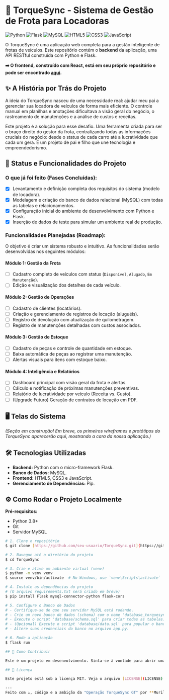 # 🚗 TorqueSync - Sistema de Gestão de Frota para Locadoras

![Python](https://img.shields.io/badge/Python-3776AB?style=for-the-badge&logo=python&logoColor=white)
![Flask](https://img.shields.io/badge/Flask-000000?style=for-the-badge&logo=flask&logoColor=white)
![MySQL](https://img.shields.io/badge/MySQL-4479A1?style=for-the-badge&logo=mysql&logoColor=white)
![HTML5](https://img.shields.io/badge/HTML5-E34F26?style=for-the-badge&logo=html5&logoColor=white)
![CSS3](https://img.shields.io/badge/CSS3-1572B6?style=for-the-badge&logo=css3&logoColor=white)
![JavaScript](https://img.shields.io/badge/JavaScript-F7DF1E?style=for-the-badge&logo=javascript&logoColor=black)

O TorqueSync é uma aplicação web completa para a gestão inteligente de frotas de veículos. Este repositório contém o **backend** da aplicação, uma API RESTful construída com Python e Flask.

**➡️ O frontend, construído com React, está em seu próprio repositório e pode ser encontrado [aqui](https://github.com/MuriloRibeiro01/frontend-torquesync.git).**

## ✨ A História por Trás do Projeto

A ideia do TorqueSync nasceu de uma necessidade real: ajudar meu pai a gerenciar sua locadora de veículos de forma mais eficiente. O controle manual em planilhas e anotações dificultava a visão geral do negócio, o rastreamento de manutenções e a análise de custos e receitas.

Este projeto é a solução para esse desafio. Uma ferramenta criada para ser o braço direito do gestor da frota, centralizando todas as informações cruciais do negócio: desde o status de cada carro até a lucratividade que cada um gera. É um projeto de pai e filho que une tecnologia e empreendedorismo.

## 🚀 Status e Funcionalidades do Projeto

### O que já foi feito (Fases Concluídas):
- [X] Levantamento e definição completa dos requisitos do sistema (modelo de locadora).
- [X] Modelagem e criação do banco de dados relacional (MySQL) com todas as tabelas e relacionamentos.
- [X] Configuração inicial do ambiente de desenvolvimento com Python e Flask.
- [X] Inserção de dados de teste para simular um ambiente real de produção.

### Funcionalidades Planejadas (Roadmap):

O objetivo é criar um sistema robusto e intuitivo. As funcionalidades serão desenvolvidas nos seguintes módulos:

#### Módulo 1: Gestão da Frota
- [ ] Cadastro completo de veículos com status (`Disponível`, `Alugado`, `Em Manutenção`).
- [ ] Edição e visualização dos detalhes de cada veículo.

#### Módulo 2: Gestão de Operações
- [ ] Cadastro de clientes (locatários).
- [ ] Criação e gerenciamento de registros de locação (aluguéis).
- [ ] Registro de devolução com atualização de quilometragem.
- [ ] Registro de manutenções detalhadas com custos associados.

#### Módulo 3: Gestão de Estoque
- [ ] Cadastro de peças e controle de quantidade em estoque.
- [ ] Baixa automática de peças ao registrar uma manutenção.
- [ ] Alertas visuais para itens com estoque baixo.

#### Módulo 4: Inteligência e Relatórios
- [ ] Dashboard principal com visão geral da frota e alertas.
- [ ] Cálculo e notificação de próximas manutenções preventivas.
- [ ] Relatório de lucratividade por veículo (Receita vs. Custo).
- [ ] (Upgrade Futuro) Geração de contratos de locação em PDF.

## 🖥️ Telas do Sistema

*(Seção em construção! Em breve, os primeiros wireframes e protótipos do TorqueSync aparecerão aqui, mostrando a cara da nossa aplicação.)*

## 🛠️ Tecnologias Utilizadas

* **Backend:** Python com o micro-framework Flask.
* **Banco de Dados:** MySQL.
* **Frontend:** HTML5, CSS3 e JavaScript.
* **Gerenciamento de Dependências:** Pip.

## ⚙️ Como Rodar o Projeto Localmente

**Pré-requisitos:**
* Python 3.8+
* Git
* Servidor MySQL

```bash
# 1. Clone o repositório
$ git clone [https://github.com/seu-usuario/TorqueSync.git](https://github.com/seu-usuario/TorqueSync.git)

# 2. Navegue até o diretório do projeto
$ cd TorqueSync

# 3. Crie e ative um ambiente virtual (venv)
$ python -m venv venv
$ source venv/bin/activate  # No Windows, use `venv\Scripts\activate`

# 4. Instale as dependências do projeto
# (O arquivo requirements.txt será criado em breve)
$ pip install Flask mysql-connector-python flask-cors

# 5. Configure o Banco de Dados
# - Certifique-se de que seu servidor MySQL está rodando.
# - Crie um novo banco de dados (schema) com o nome 'database_torquesync'.
# - Execute o script 'database/schema.sql' para criar todas as tabelas.
# - (Opcional) Execute o script 'database/data.sql' para popular o banco com dados de teste.
# - Altere suas credenciais do banco no arquivo app.py.

# 6. Rode a aplicação
$ flask run

## 🤝 Como Contribuir

Este é um projeto em desenvolvimento. Sinta-se à vontade para abrir uma **Issue** para relatar bugs ou sugerir novas funcionalidades. Pull Requests são bem-vindos!

## 📄 Licença

Este projeto está sob a licença MIT. Veja o arquivo [LICENSE](LICENSE) para mais detalhes.

---
Feito com ☕, código e a ambição da "Operação TorqueSync GT" por **Murilo Ribeiro da Silveira**.
